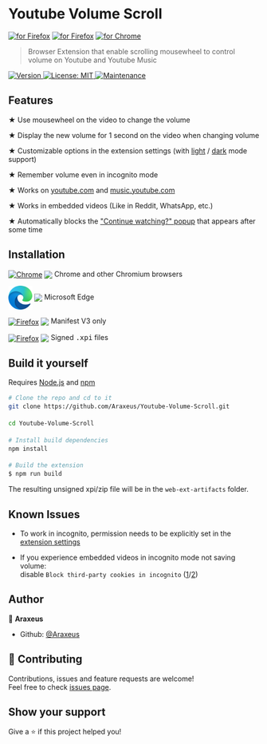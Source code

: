 [link-chrome]: https://chrome.google.com/webstore/detail/youtube-volume-scroll/agadcopafaojndinhloilcanpfpbonbk "Version published on Chrome Web Store"

[link-firefox]: https://addons.mozilla.org/en-US/firefox/addon/youtube-volume-scroll "Version published on Mozilla Add-ons"

[link-edge]: https://microsoftedge.microsoft.com/addons/detail/kigkklogdpgeomdollklnlfgglnkgenb "Version published on Edge Add-ons"

[link-releases]: https://github.com/Araxeus/Youtube-Volume-Scroll/releases/latest "Latest release"

<h1 <img width="45" align="left" src="https://github.com/Araxeus/Youtube-Volume-Scroll/raw/main/unpacked/icons/icon32x32.png" /> Youtube Volume Scroll </h1>

[<img src="https://blog.mozilla.org/addons/files/2020/04/get-the-addon-fx-apr-2020.svg" alt="for Firefox" height="60px">][link-firefox] [<img src="https://user-images.githubusercontent.com/78568641/212470539-dd4d22a0-3af8-4fa7-9671-6df5b2e26a70.png" alt="for Firefox" height="60px">][link-edge] [<img src="https://storage.googleapis.com/chrome-gcs-uploader.appspot.com/image/WlD8wC6g8khYWPJUsQceQkhXSlv1/HRs9MPufa1J1h5glNhut.png" alt="for Chrome" height="60px">][link-chrome]

> Browser Extension that enable scrolling mousewheel to control volume  on Youtube and Youtube Music

<p>
  <a href="https://github.com/Araxeus/Youtube-Volume-Scroll/releases" target="_blank">
    <img alt="Version" src="https://img.shields.io/github/release/Araxeus/Youtube-Volume-Scroll.svg" onerror='this.onerror=undefined; this.src="https://img.shields.io/badge/version-1.4.0-blue.svg?cacheSeconds=2592000"'/>
  </a>
  <a href="https://github.com/Araxeus/Youtube-Volume-Scroll/blob/main/LICENSE" target="_blank">
    <img alt="License: MIT" src="https://img.shields.io/github/license/Araxeus/Youtube-Volume-Scroll?color=yellow" />
  </a>
   <a href="https://github.com/Araxeus/Youtube-Volume-Scroll" target="_blank">
    <img alt="Maintenance" src="https://img.shields.io/badge/Maintained%3F-yes-green.svg" />
  </a>
</p>

## Features

★ Use mousewheel on the video to change the volume

★ Display the new volume for 1 second on the video when changing volume

★ Customizable options in the extension settings (with [light](https://raw.githubusercontent.com/Araxeus/Youtube-Volume-Scroll/main/external_assets/popup-light.png) / [dark](https://raw.githubusercontent.com/Araxeus/Youtube-Volume-Scroll/main/external_assets/popup-dark.png) mode support)

★ Remember volume even in incognito mode

★ Works on [youtube.com](youtube.com) and [music.youtube.com](music.youtube.com)

★ Works in embedded videos (Like in Reddit, WhatsApp, etc.)

★ Automatically blocks the ["Continue watching?" popup](https://user-images.githubusercontent.com/61631665/129977894-01c60740-7ec6-4bf0-9a2c-25da24491b0e.png) that appears after some time

## Installation

[<img src="https://raw.githubusercontent.com/alrra/browser-logos/90fdf03c/src/chrome/chrome.svg" width="48" alt="Chrome" valign="middle">][link-chrome] [<img valign="middle" src="https://img.shields.io/chrome-web-store/v/agadcopafaojndinhloilcanpfpbonbk.svg?label=%20">][link-chrome] Chrome and other Chromium browsers

[<img src="https://raw.githubusercontent.com/alrra/browser-logos/90fdf03c/src/edge/edge.svg" width="48" alt="Chrome" valign="middle">][link-edge] [<img valign="middle" src="https://img.shields.io/chrome-web-store/v/agadcopafaojndinhloilcanpfpbonbk.svg?label=%20">][link-edge] Microsoft Edge

[<img src="https://raw.githubusercontent.com/alrra/browser-logos/90fdf03c/src/firefox/firefox.svg" width="48" alt="Firefox" valign="middle">][link-firefox] [<img valign="middle" src="https://img.shields.io/amo/v/youtube-volume-scroll.svg?label=%20">][link-firefox] Manifest V3 only

[<img src="https://www.iconsdb.com/icons/preview/white/github-11-xxl.png" width="48" alt="Firefox" valign="middle">][link-releases] [<img valign="middle" src="https://img.shields.io/github/release/Araxeus/Youtube-Volume-Scroll.svg?label=%20">][link-releases] Signed <kbd>.xpi</kbd> files

## Build it yourself

Requires [Node.js](https://nodejs.org/) and [npm](https://www.npmjs.com/)

```sh
# Clone the repo and cd to it
git clone https://github.com/Araxeus/Youtube-Volume-Scroll.git

cd Youtube-Volume-Scroll

# Install build dependencies
npm install

# Build the extension
$ npm run build
```

The resulting unsigned xpi/zip file will be in the `web-ext-artifacts` folder.

## Known Issues

*   To work in incognito, permission needs to be explicitly set in the [extension settings](https://user-images.githubusercontent.com/78568641/155850125-4b98e01c-f55d-4747-89c5-25ecd792f025.png)

*   If you experience embedded videos in incognito mode not saving volume:<br />
    disable `Block third-party cookies in incognito` ([1](https://i.stack.imgur.com/mEidB.png)/[2](https://user-images.githubusercontent.com/78568641/155897465-08876dc9-48c2-4f7a-a95a-e39522e99f03.png))

## Author

👤 **Araxeus**

*   Github: [@Araxeus](https://github.com/Araxeus)

## 🤝 Contributing

Contributions, issues and feature requests are welcome!<br />Feel free to check [issues page](https://github.com/Araxeus/Youtube-Volume-Scroll/issues).

## Show your support

Give a ⭐️ if this project helped you!

